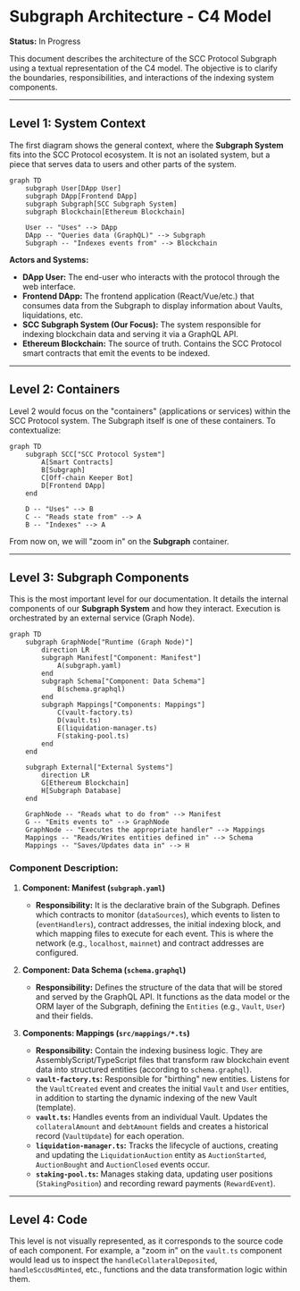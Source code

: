 # Subgraph Architecture - C4 Model

**Status:** In Progress

This document describes the architecture of the SCC Protocol Subgraph using a textual representation of the C4 model. The objective is to clarify the boundaries, responsibilities, and interactions of the indexing system components.

---

## Level 1: System Context

The first diagram shows the general context, where the **Subgraph System** fits into the SCC Protocol ecosystem. It is not an isolated system, but a piece that serves data to users and other parts of the system.

```mermaid
graph TD
    subgraph User[DApp User]
    subgraph DApp[Frontend DApp]
    subgraph Subgraph[SCC Subgraph System]
    subgraph Blockchain[Ethereum Blockchain]

    User -- "Uses" --> DApp
    DApp -- "Queries data (GraphQL)" --> Subgraph
    Subgraph -- "Indexes events from" --> Blockchain
```

**Actors and Systems:**

-   **DApp User:** The end-user who interacts with the protocol through the web interface.
-   **Frontend DApp:** The frontend application (React/Vue/etc.) that consumes data from the Subgraph to display information about Vaults, liquidations, etc.
-   **SCC Subgraph System (Our Focus):** The system responsible for indexing blockchain data and serving it via a GraphQL API.
-   **Ethereum Blockchain:** The source of truth. Contains the SCC Protocol smart contracts that emit the events to be indexed.

---

## Level 2: Containers

Level 2 would focus on the "containers" (applications or services) within the SCC Protocol system. The Subgraph itself is one of these containers. To contextualize:

```mermaid
graph TD
    subgraph SCC["SCC Protocol System"]
        A[Smart Contracts]
        B[Subgraph]
        C[Off-chain Keeper Bot]
        D[Frontend DApp]
    end

    D -- "Uses" --> B
    C -- "Reads state from" --> A
    B -- "Indexes" --> A
```

From now on, we will "zoom in" on the **Subgraph** container.

---

## Level 3: Subgraph Components

This is the most important level for our documentation. It details the internal components of our **Subgraph System** and how they interact. Execution is orchestrated by an external service (Graph Node).

```mermaid
graph TD
    subgraph GraphNode["Runtime (Graph Node)"]
        direction LR
        subgraph Manifest["Component: Manifest"]
            A(subgraph.yaml)
        end
        subgraph Schema["Component: Data Schema"]
            B(schema.graphql)
        end
        subgraph Mappings["Components: Mappings"]
            C(vault-factory.ts)
            D(vault.ts)
            E(liquidation-manager.ts)
            F(staking-pool.ts)
        end
    end

    subgraph External["External Systems"]
        direction LR
        G[Ethereum Blockchain]
        H[Subgraph Database]
    end

    GraphNode -- "Reads what to do from" --> Manifest
    G -- "Emits events to" --> GraphNode
    GraphNode -- "Executes the appropriate handler" --> Mappings
    Mappings -- "Reads/Writes entities defined in" --> Schema
    Mappings -- "Saves/Updates data in" --> H
```

### Component Description:

1.  **Component: Manifest (`subgraph.yaml`)**
    -   **Responsibility:** It is the declarative brain of the Subgraph. Defines which contracts to monitor (`dataSources`), which events to listen to (`eventHandlers`), contract addresses, the initial indexing block, and which mapping files to execute for each event. This is where the network (e.g., `localhost`, `mainnet`) and contract addresses are configured.

2.  **Component: Data Schema (`schema.graphql`)**
    -   **Responsibility:** Defines the structure of the data that will be stored and served by the GraphQL API. It functions as the data model or the ORM layer of the Subgraph, defining the `Entities` (e.g., `Vault`, `User`) and their fields.

3.  **Components: Mappings (`src/mappings/*.ts`)**
    -   **Responsibility:** Contain the indexing business logic. They are AssemblyScript/TypeScript files that transform raw blockchain event data into structured entities (according to `schema.graphql`).
    -   **`vault-factory.ts`:** Responsible for "birthing" new entities. Listens for the `VaultCreated` event and creates the initial `Vault` and `User` entities, in addition to starting the dynamic indexing of the new Vault (template).
    -   **`vault.ts`:** Handles events from an individual Vault. Updates the `collateralAmount` and `debtAmount` fields and creates a historical record (`VaultUpdate`) for each operation.
    -   **`liquidation-manager.ts`:** Tracks the lifecycle of auctions, creating and updating the `LiquidationAuction` entity as `AuctionStarted`, `AuctionBought` and `AuctionClosed` events occur.
    -   **`staking-pool.ts`:** Manages staking data, updating user positions (`StakingPosition`) and recording reward payments (`RewardEvent`).

---

## Level 4: Code

This level is not visually represented, as it corresponds to the source code of each component. For example, a "zoom in" on the `vault.ts` component would lead us to inspect the `handleCollateralDeposited`, `handleSccUsdMinted`, etc., functions and the data transformation logic within them.
